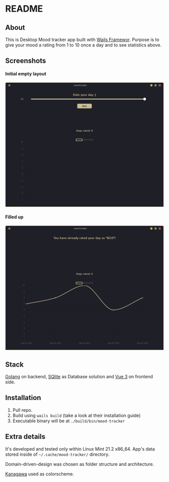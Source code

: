 # README

## About
This is Desktop Mood tracker app built with [Wails Framewor](https://wails.io/). Purpose is to give your mood a rating from 1 to 10 once a day and to see statistics above.

## Screenshots
#### Initial empty layout
![Empty](/assets/empty-day.webp)

#### Filled up
![Filled up](/assets/rated-day-with-chart.webp)

## Stack
[Golang](https://go.dev/) on backend, [SQlite](https://www.sqlite.org/index.html) as Database solution and [Vue 3](https://vuejs.org/) on frontend side.

## Installation
1. Pull repo.
2. Build using `wails build` (take a look at their installation guide)
3. Executable binary will be at `./build/bin/mood-tracker`
   
## Extra details
It's developed and tested only within Linux Mint 21.2 x86_64. App's data stored inside of `~/.cache/mood-tracker/` directory.

Domain-driven-design was chosen as folder structure and architecture.

[Kanagawa](https://github.com/rebelot/kanagawa.nvim) used as colorscheme.

